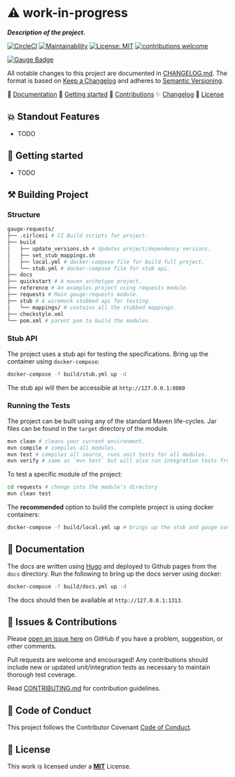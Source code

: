 # :warning: work-in-progress
*__Description of the project.__*

[![CircleCI](https://circleci.com/gh/sitture/aura.svg?style=shield)](https://circleci.com/gh/sitture/aura) [![Maintainability](https://api.codeclimate.com/v1/badges/b5cc25a0c4b0722a6c60/maintainability)](https://codeclimate.com/github/sitture/aura/maintainability) [![License: MIT](https://img.shields.io/badge/License-MIT-yellow.svg?maxAge=2592000)](https://opensource.org/licenses/MIT) [![contributions welcome](https://img.shields.io/badge/contributions-welcome-brightgreen.svg?style=flat)](../../issues)

[![Gauge Badge](https://gauge.org/Gauge_Badge.svg)](https://gauge.org)

All notable changes to this project are documented in [CHANGELOG.md](CHANGELOG.md).
The format is based on [Keep a Changelog](http://keepachangelog.com/en/1.0.0/)
and adheres to [Semantic Versioning](http://semver.org/spec/v2.0.0.html).

:book: [Documentation](https://gauge-requests.github.io)
:rocket: [Getting started](#rocket-getting-started)
:wave: [Contributions](#wave-issues--contributions)
:sparkles: [Changelog](CHANGELOG.md)
:scroll: [License](#scroll-license)

## :boom: Standout Features

* TODO

## :rocket: Getting started

* TODO

## :hammer_and_pick: Building Project

### Structure

```bash
gauge-requests/
├── .cirlceci # CI Build scripts for project.
├── build
│   ├── update_versions.sh # Updates project/dependency versions.
│   ├── set_stub_mappings.sh
│   ├── local.yml # docker-compose file for build full project.
│   └── stub.yml # docker-compose file for stub api.
├── docs
├── quickstart # A maven archetype project.
├── reference # An examples project using requests module.
├── requests # Main gauge-requests module.
├── stub # A wiremock stubbed api for testing.
│   └── mappings/ # contains all the stubbed mappings.
├── checkstyle.xml
└── pom.xml # parent pom to build the modules.
```

### Stub API

The project uses a stub api for testing the specifications. Bring up the container using `docker-compose`:

```bash
docker-compose -f build/stub.yml up -d
```

The stub api will then be accessible at `http://127.0.0.1:8080`

### Running the Tests

The project can be built using any of the standard Maven life-cycles. Jar files can be found in the `target` directory of the module.

```bash
mvn clean # cleans your current environment.
mvn compile # compiles all modules.
mvn test # compiles all source, runs unit tests for all modules.
mvn verify # same as `mvn test` but will also run integration tests from quickstart module.
```

To test a specific module of the project:

```bash
cd requests # change into the module's directory
mvn clean test
```

The __recommended__ option to build the complete project is using docker containers:

```bash
docker-compose -f build/local.yml up # brings up the stub and gauge containers to build the project.
```

## :book: Documentation

The docs are written using [Hugo](https://gohugo.io) and deployed to Github pages from the `docs` directory. Run the following to bring up the docs server using docker:

```bash
docker-compose -f build/docs.yml up -d
```

The docs should then be available at `http://127.0.0.1:1313`.

## :wave: Issues & Contributions

Please [open an issue here](../../issues) on GitHub if you have a problem, suggestion, or other comments.

Pull requests are welcome and encouraged! Any contributions should include new or updated unit/integration tests as necessary to maintain thorough test coverage.

Read [CONTRIBUTING.md](CONTRIBUTING.md) for contribution guidelines.

## :office: Code of Conduct

This project follows the Contributor Covenant [Code of Conduct](CODE_OF_CONDUCT.md).

## :scroll: License

This work is licensed under a [__MIT__](https://mit-license.org/) License.
